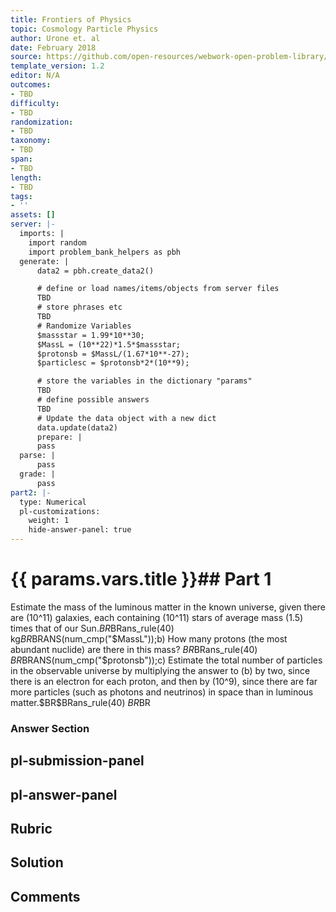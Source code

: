 ```yaml
---
title: Frontiers of Physics
topic: Cosmology Particle Physics
author: Urone et. al
date: February 2018
source: https://github.com/open-resources/webwork-open-problem-library/tree/master/Contrib/BrockPhysics/College_Physics_Urone/34.Frontiers_of_Physics/34-01.Cosmology_Particle_Physics/NU_U17-34-01-003.pg
template_version: 1.2
editor: N/A
outcomes:
- TBD
difficulty:
- TBD
randomization:
- TBD
taxonomy:
- TBD
span:
- TBD
length:
- TBD
tags:
- ''
assets: []
server: |-
  imports: |
    import random
    import problem_bank_helpers as pbh
  generate: |
      data2 = pbh.create_data2()

      # define or load names/items/objects from server files
      TBD
      # store phrases etc
      TBD
      # Randomize Variables
      $massstar = 1.99*10**30;
      $MassL = (10**22)*1.5*$massstar;
      $protonsb = $MassL/(1.67*10**-27);
      $particlesc = $protonsb*2*(10**9);

      # store the variables in the dictionary "params"
      TBD
      # define possible answers
      TBD
      # Update the data object with a new dict
      data.update(data2)
      prepare: |
      pass
  parse: |
      pass
  grade: |
      pass
part2: |-
  type: Numerical
  pl-customizations:
    weight: 1
    hide-answer-panel: true
---
```


# {{ params.vars.title }}## Part 1 
Estimate the mass of the luminous matter in the known universe, given there are (10^11) galaxies, each containing (10^11) stars of average mass (1.5) times that of our Sun.$BR$BRans_rule(40) kg$BR$BRANS(num_cmp("$MassL"));b) How many protons (the most abundant nuclide) are there in this mass? $BR$BRans_rule(40) $BR$BRANS(num_cmp("$protonsb"));c) Estimate the total number of particles in the observable universe by multiplying the answer to (b) by two, since there is an electron for each proton, and then by (10^9), since there are far more particles (such as photons and neutrinos) in space than in luminous matter.$BR$BRans_rule(40) $BR$BR 


### Answer Section 


## pl-submission-panel 


## pl-answer-panel 


## Rubric 


## Solution 


## Comments 


